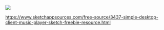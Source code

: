 ![](https://www.sketchappsources.com/resources/source-image/music-player-andrew-zacek.png?raw=true)

https://www.sketchappsources.com/free-source/3437-simple-desktop-client-music-player-sketch-freebie-resource.html

